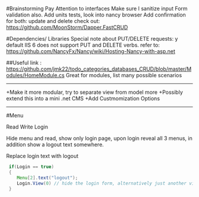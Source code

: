 ﻿#Brainstorming
Pay Attention to interfaces
Make sure I sanitize input
Form validation also.
Add units tests, look into nancy browser
Add confirmation for both: update and delete
check out: https://github.com/MoonStorm/Dapper.FastCRUD

#Dependencies/ Libraries
Special note about PUT/DELETE requests: y default IIS 6 does not support PUT and DELETE verbs.
refer to: https://github.com/NancyFx/Nancy/wiki/Hosting-Nancy-with-asp.net

##Useful link :
 https://github.com/jmk22/todo_categories_databases_CRUD/blob/master/Modules/HomeModule.cs
Great for modules, list many possible scenarios
*******
+Make it more modular, try to separate view from model more
+Possibly extend this into a mini .net CMS
+Add Custmomization Options


*******
#Menu
  
Read Write Login


Hide menu and read, show only login page, upon login
reveal all 3 menus, in addition show a logout text somewhere.

Replace login text with logout

```java 
 if(Login == true)
 {
    Menu[2].text("logout");
    Login.View(0) // hide the login form, alternatively just another view altogether
 }

```


